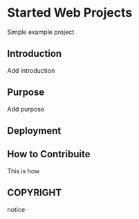 # Started Web Projects
Simple example project
## Introduction
Add introduction
## Purpose
Add purpose
## Deployment
## How to Contribuite
This is how
## COPYRIGHT
notice